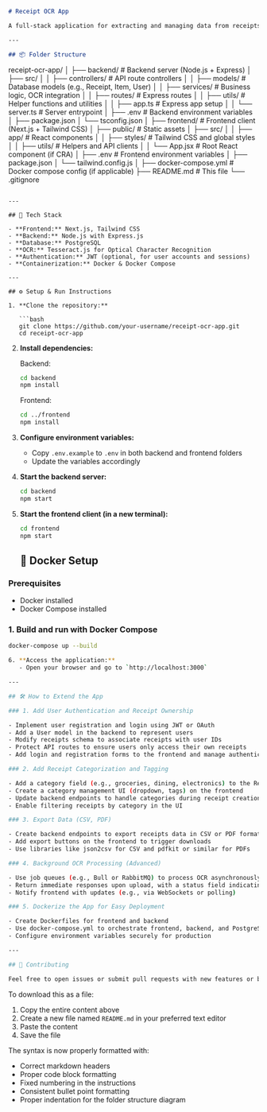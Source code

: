 ```markdown
# Receipt OCR App

A full-stack application for extracting and managing data from receipts using Optical Character Recognition (OCR).

---

## 📦 Folder Structure
```

receipt-ocr-app/
│
├── backend/ # Backend server (Node.js + Express)
│ ├── src/
│ │ ├── controllers/ # API route controllers
│ │ ├── models/ # Database models (e.g., Receipt, Item, User)
│ │ ├── services/ # Business logic, OCR integration
│ │ ├── routes/ # Express routes
│ │ ├── utils/ # Helper functions and utilities
│ │ ├── app.ts # Express app setup
│ │ └── server.ts # Server entrypoint
│ ├── .env # Backend environment variables
│ ├── package.json
│ └── tsconfig.json
│
├── frontend/ # Frontend client (Next.js + Tailwind CSS)
│ ├── public/ # Static assets
│ ├── src/
│ │ ├── app/ # React components
│ │ ├── styles/ # Tailwind CSS and global styles
│ │ ├── utils/ # Helpers and API clients
│ │ └── App.jsx # Root React component (if CRA)
│ ├── .env # Frontend environment variables
│ ├── package.json
│ └── tailwind.config.js
│
├── docker-compose.yml # Docker compose config (if applicable)
├── README.md # This file
└── .gitignore

````

---

## 🚀 Tech Stack

- **Frontend:** Next.js, Tailwind CSS
- **Backend:** Node.js with Express.js
- **Database:** PostgreSQL
- **OCR:** Tesseract.js for Optical Character Recognition
- **Authentication:** JWT (optional, for user accounts and sessions)
- **Containerization:** Docker & Docker Compose

---

## ⚙️ Setup & Run Instructions

1. **Clone the repository:**

   ```bash
   git clone https://github.com/your-username/receipt-ocr-app.git
   cd receipt-ocr-app
````

2. **Install dependencies:**

   Backend:

   ```bash
   cd backend
   npm install
   ```

   Frontend:

   ```bash
   cd ../frontend
   npm install
   ```

3. **Configure environment variables:**

   - Copy `.env.example` to `.env` in both backend and frontend folders
   - Update the variables accordingly

4. **Start the backend server:**

   ```bash
   cd backend
   npm start
   ```

5. **Start the frontend client (in a new terminal):**

   ```bash
   cd frontend
   npm start
   ```

   ## 🐳 Docker Setup

### Prerequisites

- Docker installed
- Docker Compose installed

### 1. Build and run with Docker Compose

```bash
docker-compose up --build

6. **Access the application:**
   - Open your browser and go to `http://localhost:3000`

---

## 🛠 How to Extend the App

### 1. Add User Authentication and Receipt Ownership

- Implement user registration and login using JWT or OAuth
- Add a User model in the backend to represent users
- Modify receipts schema to associate receipts with user IDs
- Protect API routes to ensure users only access their own receipts
- Add login and registration forms to the frontend and manage authentication state

### 2. Add Receipt Categorization and Tagging

- Add a category field (e.g., groceries, dining, electronics) to the Receipt model
- Create a category management UI (dropdown, tags) on the frontend
- Update backend endpoints to handle categories during receipt creation and retrieval
- Enable filtering receipts by category in the UI

### 3. Export Data (CSV, PDF)

- Create backend endpoints to export receipts data in CSV or PDF format
- Add export buttons on the frontend to trigger downloads
- Use libraries like json2csv for CSV and pdfkit or similar for PDFs

### 4. Background OCR Processing (Advanced)

- Use job queues (e.g., Bull or RabbitMQ) to process OCR asynchronously
- Return immediate responses upon upload, with a status field indicating processing progress
- Notify frontend with updates (e.g., via WebSockets or polling)

### 5. Dockerize the App for Easy Deployment

- Create Dockerfiles for frontend and backend
- Use docker-compose.yml to orchestrate frontend, backend, and PostgreSQL containers
- Configure environment variables securely for production

---

## 🤝 Contributing

Feel free to open issues or submit pull requests with new features or bug fixes.

```

To download this as a file:

1. Copy the entire content above
2. Create a new file named `README.md` in your preferred text editor
3. Paste the content
4. Save the file

The syntax is now properly formatted with:

- Correct markdown headers
- Proper code block formatting
- Fixed numbering in the instructions
- Consistent bullet point formatting
- Proper indentation for the folder structure diagram

```

```
